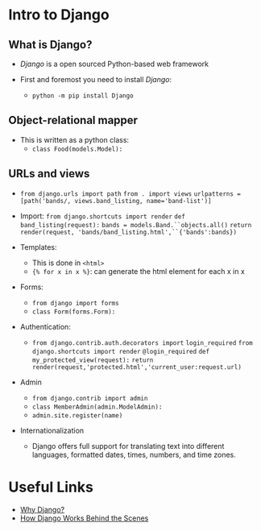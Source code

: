 # Intro to Django

## What is Django?

- *Django* is a open sourced Python-based web framework

- First and foremost you need to install *Django*:
  - `python -m pip install Django`

## Object-relational mapper

- This is written as a python class:
  - `class Food(models.Model):`

## URLs and views

- `from django.urls import path`
`from . import views`
`urlpatterns = [path('bands/, views.band_listing, name='band-list')]`

- Import:
`from django.shortcuts import render`
`def band_listing(request):`
  `bands = models.Band.``objects.all()`
  `return render(request, 'bands/band_listing.html',``{'bands':bands})`

- Templates:
  - This is done in `<html>`
  - `{% for x in x %}`: can generate the html element for each x in x

- Forms:
  - `from django import forms`
  - `class Form(forms.Form):`

- Authentication:
  - `from django.contrib.auth.decorators import`
  `login_required`
  `from django.shortcuts import render`
  `@login_required`
  `def my_protected_view(request):`
  `return render(request,'protected.html','current_user:request.url)`

- Admin
  - `from django.contrib import admin`
  - `class MemberAdmin(admin.ModelAdmin):`
  - `admin.site.register(name)`

- Internationalization
  - Django offers full support for translating text into different languages, formatted dates, times, numbers, and time zones.

# Useful Links

- [Why Django?](https://www.djangoproject.com/start/overview/)
- [How Django Works Behind the Scenes](https://wsvincent.com/how-django-works-behind-the-scenes/)